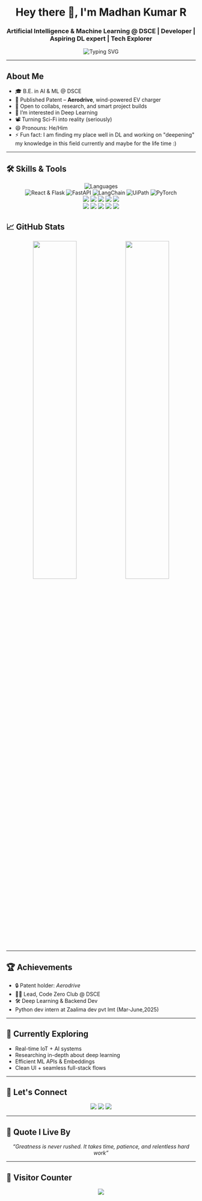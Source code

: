 <h1 align="center">Hey there 👋, I'm Madhan Kumar R</h1>
<h3 align="center">Artificial Intelligence & Machine Learning @ DSCE | Developer | Aspiring DL expert | Tech Explorer</h3>

<p align="center">

  <img src="https://readme-typing-svg.demolab.com?font=JetBrains+Mono&size=18&duration=3000&pause=1000&center=true&vCenter=true&width=750&lines=Engineering+Mind+%2B+Creative+Soul+%3D+Innovation;Flask+%7C+FastAPI+%7C+Embedded+Systems+%7C+React+%7C+LangChain+%7C+PyTorch;Building+Smart+Systems%2C+One+Project+at+a+Time...;Mastering+Deep+Learning" alt="Typing SVG" />

</p>

---

## About Me

- 🎓 B.E. in AI & ML @ DSCE
- 🧠 Published Patent – **Aerodrive**, wind-powered EV charger
- 💬 Open to collabs, research, and smart project builds
- 👀 I’m interested in Deep Learning 
- 📽️ Turning Sci-Fi into reality (seriously)
- 😄 Pronouns: He/Him
- ⚡ Fun fact: I am finding my place well in DL and working on "deepening" my knowledge in this field currently and maybe for the life time :)
---

## 🛠️ Skills & Tools

<p align="center">
  <!-- Languages -->
  <img src="https://skillicons.dev/icons?i=cpp,python,html,css,mysql" alt="Languages" />
  <br/>

  <!-- Frameworks & Libraries -->
  <img src="https://skillicons.dev/icons?i=react,flask" alt="React & Flask" />
  <img src="https://img.shields.io/badge/FastAPI-005571?style=flat&logo=fastapi&logoColor=white" alt="FastAPI" />
  <img src="https://img.shields.io/badge/LangChain-000000?style=flat&logo=chainlink&logoColor=white" alt="LangChain" />
  <img src="https://img.shields.io/badge/UiPath-0076C0?style=flat&logo=uipath&logoColor=white" alt="UiPath" />
  <img src="https://img.shields.io/badge/PyTorch-EE4C2C?style=flat&logo=pytorch&logoColor=white" alt="PyTorch" />
  <br/>

  <!-- Libraries -->
  <img src="https://img.shields.io/badge/NumPy-013243?style=flat&logo=numpy&logoColor=white" />
  <img src="https://img.shields.io/badge/Pandas-150458?style=flat&logo=pandas&logoColor=white" />
  <img src="https://img.shields.io/badge/Matplotlib-11557c?style=flat&logo=matplotlib&logoColor=white" />
  <img src="https://img.shields.io/badge/Librosa-black?style=flat&logo=python&logoColor=white" />
  <img src="https://img.shields.io/badge/SpeechRecognition-4B8BBE?style=flat&logo=python&logoColor=white" />
  <br/>

  <!-- Tools & DevOps -->
  <img src="https://skillicons.dev/icons?i=vscode,git,figma" />
  <img src="https://img.shields.io/badge/Kali_Linux-557C94?style=flat&logo=kalilinux&logoColor=white" />
  <img src="https://img.shields.io/badge/AutoCAD-E34F26?style=flat&logo=autodesk&logoColor=white" />
  <img src="https://img.shields.io/badge/Heroku-430098?style=flat&logo=heroku&logoColor=white" />
  <img src="https://img.shields.io/badge/MongoDB-47A248?style=flat&logo=mongodb&logoColor=white" />
</p>

## 📈 GitHub Stats

<p align="center">
  <img src="https://github-readme-stats.vercel.app/api?username=MadhankumarAI&show_icons=true&theme=gruvbox&hide_border=true&count_private=true" width="48%" />
  <img src="https://streak-stats.demolab.com/?user=MadhankumarAI&theme=gruvbox&hide_border=true" width="48%" />
</p>

---

## 🏆 Achievements

- 🔒 Patent holder: *Aerodrive*
- 👨‍💻 Lead, Code Zero Club @ DSCE
- 🛠️ Deep Learning & Backend Dev
-  Python dev intern at Zaalima dev pvt lmt (Mar-June,2025)
---

## 🌱 Currently Exploring

- Real-time IoT + AI systems
- Researching in-depth about deep learning  
- Efficient ML APIs & Embeddings  
- Clean UI + seamless full-stack flows

---

## 💬 Let's Connect

<p align="center">
  <a href="https://www.linkedin.com/in/madhan-kumar-r-39428729b"><img src="https://img.shields.io/badge/LinkedIn-0A66C2?style=flat&logo=linkedin&logoColor=white" /></a>
  <a href="https://github.com/MadhankumarAI"><img src="https://img.shields.io/badge/GitHub-000?style=flat&logo=github&logoColor=white" /></a>
  <a href="https://leetcode.com/u/Madhan35/"><img src="https://img.shields.io/badge/LeetCode-FFA116?style=flat&logo=leetcode&logoColor=white" /></a>
</p>

---

## 🧠 Quote I Live By

<p align="center"><i>“Greatness is never rushed. It takes time, patience, and relentless hard work”</i></p>

---

## 🔢 Visitor Counter

<p align="center">
  <img src="https://komarev.com/ghpvc/?username=MadhankumarAI&label=Profile%20Views&color=0e75b6&style=flat" />
</p>

<!---
MadhankumarAI/MadhankumarAI is a ✨ special ✨ repository because its `README.md` (this file) appears on your GitHub profile.
You can click the Preview link to take a look at your changes.
--->
